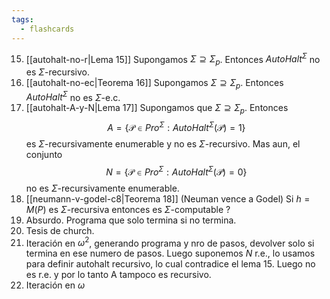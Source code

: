```yaml
---
tags:
  - flashcards
---
```






































































15. [[autohalt-no-r|Lema 15]] Supongamos $\Sigma\supseteq\Sigma_p$. Entonces ${AutoHalt}^\Sigma$ no es $\Sigma$-recursivo.
16. [[autohalt-no-ec|Teorema 16]] Supongamos $\Sigma\supseteq\Sigma_p$. Entonces ${AutoHalt}^\Sigma$ no es $\Sigma$-e.c.
17. [[autohalt-A-y-N|Lema 17]] Supongamos que $\Sigma\supseteq\Sigma_p$. Entonces $$A=\{\mathcal{P}\in{Pro}^{\Sigma}:{AutoHalt}^{\Sigma}(\mathcal{P})=1\}$$ es $\Sigma$-recursivamente enumerable y no es $\Sigma$-recursivo. Mas aun, el conjunto $$N=\{\mathcal{P}\in{Pro}^{\Sigma}:{AutoHalt}^{\Sigma}(\mathcal{P})=0\}$$ no es $\Sigma$-recursivamente enumerable.
18. [[neumann-v-godel-c8|Teorema 18]] (Neuman vence a Godel)  Si $h=M(P)$ es $\Sigma$-recursiva entonces es $\Sigma$-computable
?
15. Absurdo. Programa que solo termina si no termina.
16. Tesis de church.
17. Iteración en $\omega^2$, generando programa y nro de pasos, devolver solo si termina en ese numero de pasos. Luego suponemos $N$ r.e., lo usamos para definir autohalt recursivo, lo cual contradice el lema 15. Luego no es r.e. y por lo tanto A tampoco es recursivo.
18. Iteración en $\omega$
<!--SR:!2024-07-20,3,250-->